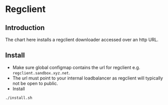 # Regclient 

## Introduction
The chart here installs a regclient downloader accessed over an http URL. 

## Install
* Make sure global configmap contains the url for regclient e.g. `regclient.sandbox.xyz.net`.
* The url must point to your internal loadbalancer as regclient will typically not be open to public.
* Install
```sh
./install.sh
```
